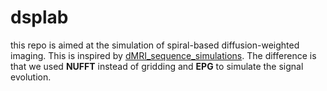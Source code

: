 # dsplab

this repo is aimed at the simulation of spiral-based diffusion-weighted imaging. This is inspired by [dMRI_sequence_simulations](https://github.com/TardifLab/dMRI_sequence_simulations). The difference is that we used **NUFFT** instead of gridding and **EPG** to simulate the signal evolution.
